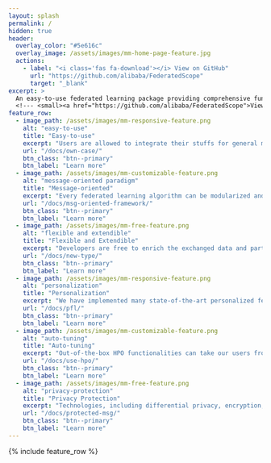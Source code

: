 ```yaml
---
layout: splash
permalink: /
hidden: true
header:
  overlay_color: "#5e616c"
  overlay_image: /assets/images/mm-home-page-feature.jpg
  actions:
    - label: "<i class='fas fa-download'></i> View on GitHub"
      url: "https://github.com/alibaba/FederatedScope"
      target: "_blank"
excerpt: >
  An easy-to-use federated learning package providing comprehensive functionalities.<br />
  <!--- <small><a href="https://github.com/alibaba/FederatedScope">View on GitHub</a></small> --->
feature_row:
  - image_path: /assets/images/mm-responsive-feature.png
    alt: "easy-to-use"
    title: "Easy-to-use"
    excerpt: "Users are allowed to integrate their stuffs for general machine learning purposes, including datasets, models, etc., into FederatedScope to conduct federated learning."
    url: "/docs/own-case/"
    btn_class: "btn--primary"
    btn_label: "Learn more"
  - image_path: /assets/images/mm-customizable-feature.png
    alt: "message-oriented paradigm"
    title: "Message-oriented"
    excerpt: "Every federated learning algorithm can be modularized and expressed via defining the messages and corresponding handlers for the participants."
    url: "/docs/msg-oriented-framework/"
    btn_class: "btn--primary"
    btn_label: "Learn more"
  - image_path: /assets/images/mm-free-feature.png
    alt: "flexible and extendible"
    title: "Flexible and Extendible"
    excerpt: "Developers are free to enrich the exchanged data and participants' behaviors, which is helpful for various real-world federated learning applications."
    url: "/docs/new-type/"
    btn_class: "btn--primary"
    btn_label: "Learn more"
  - image_path: /assets/images/mm-responsive-feature.png
    alt: "personalization"
    title: "Personalization"
    excerpt: "We have implemented many state-of-the-art personalized federated learning methods, and the well-designed interfaces make the development of novel methods easy."
    url: "/docs/pfl/"
    btn_class: "btn--primary"
    btn_label: "Learn more"
  - image_path: /assets/images/mm-customizable-feature.png
    alt: "auto-tuning"
    title: "Auto-tuning"
    excerpt: "Out-of-the-box HPO functionalities can take our users from the tedious loop of model tuning, allowing them to focus on their innovations."
    url: "/docs/use-hpo/"
    btn_class: "btn--primary"
    btn_label: "Learn more"
  - image_path: /assets/images/mm-free-feature.png
    alt: "privacy-protection"
    title: "Privacy Protection"
    excerpt: "Technologies, including differential privacy, encryption, multi-party computation, etc., are provided to enhance the strength of privacy protection."
    url: "/docs/protected-msg/"
    btn_class: "btn--primary"
    btn_label: "Learn more"
---
```


{% include feature_row %}
